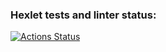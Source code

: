 ### Hexlet tests and linter status:
[![Actions Status](https://github.com/Zakharov1221/java-project-61/actions/workflows/hexlet-check.yml/badge.svg)](https://github.com/Zakharov1221/java-project-61/actions)